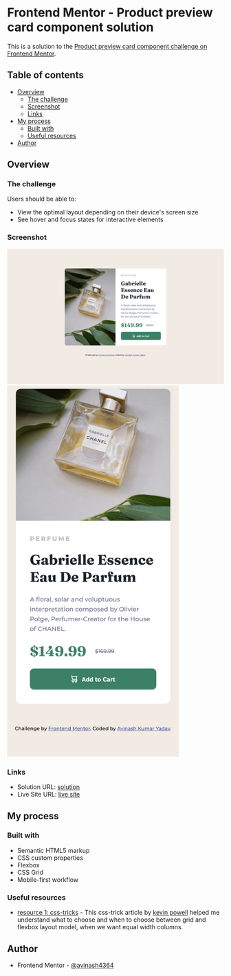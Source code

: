 # Frontend Mentor - Product preview card component solution

This is a solution to the [Product preview card component challenge on Frontend Mentor](https://www.frontendmentor.io/challenges/product-preview-card-component-GO7UmttRfa).

## Table of contents

- [Overview](#overview)
  - [The challenge](#the-challenge)
  - [Screenshot](#screenshot)
  - [Links](#links)
- [My process](#my-process)
  - [Built with](#built-with)
  - [Useful resources](#useful-resources)
- [Author](#author)

## Overview

### The challenge

Users should be able to:

- View the optimal layout depending on their device's screen size
- See hover and focus states for interactive elements

### Screenshot

![](/images/Screen%20Shot%202023-06-22%20at%2023.05.51.png)
<img src="./images/Screen%20Shot%202023-06-22%20at%2023.06.27.png" width="400"></img>

### Links

- Solution URL: [solution](https://github.com/avinash4364/Product-Preview-Card-Component)
- Live Site URL: [live site](https://avinash4364.github.io/Product-Preview-Card-Component/)

## My process

### Built with

- Semantic HTML5 markup
- CSS custom properties
- Flexbox
- CSS Grid
- Mobile-first workflow

### Useful resources

- [resource 1: css-tricks](https://css-tricks.com/equal-columns-with-flexbox-its-more-complicated-than-you-might-think/) - This css-trick article by [kevin powell](https://css-tricks.com/author/kevinpowell/) helped me understand what to choose and when to choose between grid and flexbox layout model, when we want equal width columns.

## Author

- Frontend Mentor - [@avinash4364](https://www.frontendmentor.io/profile/avinash4364)
